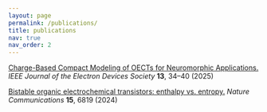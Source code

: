 ```yaml
---
layout: page
permalink: /publications/
title: publications
nav: true
nav_order: 2
---
```


[Charge-Based Compact Modeling of OECTs for Neuromorphic Applications.](https://ieeexplore.ieee.org/abstract/document/10816051) _IEEE Journal of the Electron Devices Society_ **13**, 34–40 (2025)

[Bistable organic electrochemical transistors: enthalpy vs. entropy.](https://www.nature.com/articles/s41467-024-51001-9) _Nature Communications_ **15**, 6819 (2024)
